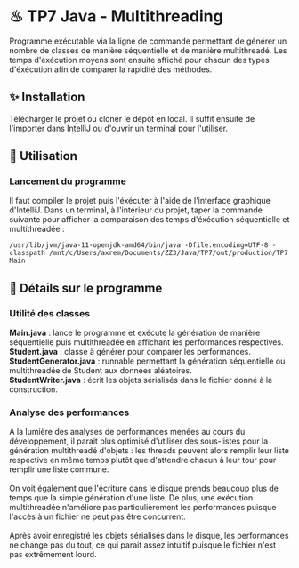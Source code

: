 # ♨ TP7 Java - Multithreading

Programme exécutable via la ligne de commande permettant de générer un nombre de classes de manière séquentielle et de manière multithreadé. Les temps d'éxécution moyens sont ensuite affiché pour chacun des types d'éxécution afin de comparer la rapidité des méthodes.

## ✨ Installation
Télécharger le projet ou cloner le dépôt en local.
Il suffit ensuite de l'importer dans IntelliJ ou d'ouvrir un terminal pour l'utiliser.

## 🚀 Utilisation
### Lancement du programme
Il faut compiler le projet puis l'éxécuter à l'aide de l'interface graphique d'IntelliJ.
Dans un terminal, à l'intérieur du projet, taper la commande suivante pour afficher la comparaison des temps d'éxécution séquentielle et multithreadée :
```
/usr/lib/jvm/java-11-openjdk-amd64/bin/java -Dfile.encoding=UTF-8 -classpath /mnt/c/Users/axrem/Documents/ZZ3/Java/TP7/out/production/TP7 Main
```


## 📝 Détails sur le programme
### Utilité des classes
**Main.java** : lance le programme et exécute la génération de manière séquentielle puis multithreadée en affichant les performances respectives.<br/>
**Student.java** : classe à générer pour comparer les performances.<br/>
**StudentGenerator.java** : runnable permettant la génération séquentielle ou multithreadée de Student aux données aléatoires.<br/>
**StudentWriter.java** : écrit les objets sérialisés dans le fichier donné à la construction.<br/>

### Analyse des performances
A la lumière des analyses de performances menées au cours du développement, il parait plus optimisé d'utiliser des sous-listes pour la génération multithreadé d'objets : les threads peuvent alors remplir leur liste respective en même temps plutôt que d'attendre chacun à leur tour pour remplir une liste commune.<br/><br/>
On voit également que l'écriture dans le disque prends beaucoup plus de temps que la simple génération d'une liste. De plus, une exécution multithreadée n'améliore pas particulièrement les performances puisque l'accès à un fichier ne peut pas être concurrent.<br/><br/>
Après avoir enregistré les objets sérialisés dans le disque, les performances ne change pas du tout, ce qui parait assez intuitif puisque le fichier n'est pas extrêmement lourd.